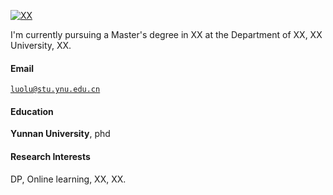 [![XX](https://img.shields.io/badge/XX-github-blue?logo=github)](https://github.com/XX)

I'm currently pursuing a Master's degree in XX at the Department of XX, XX University, XX.

#### Email  
<code>luolu@stu.ynu.edu.cn</code>  

#### Education  
**Yunnan University**, phd  

#### Research Interests  
DP, Online learning, XX, XX.
